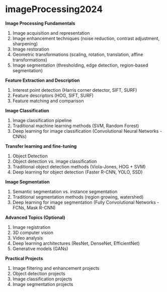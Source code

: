 # imageProcessing2024
**Image Processing Fundamentals**

1. Image acquisition and representation
2. Image enhancement techniques (noise reduction, contrast adjustment, sharpening)
3. Image restoration
4. Geometric transformations (scaling, rotation, translation, affine transformations)
5. Image segmentation (thresholding, edge detection, region-based segmentation)

**Feature Extraction and Description**

1. Interest point detection (Harris corner detector, SIFT, SURF)
2. Feature descriptors (HOG, SIFT, SURF)
3. Feature matching and comparison
   
**Image Classification**

1. Image classification pipeline
2. Traditional machine learning methods (SVM, Random Forest)
3. Deep learning for image classification (Convolutional Neural Networks - CNNs)
   
**Transfer learning and fine-tuning**

1. Object Detection
2. Object detection vs. image classification
3. Traditional object detection methods (Viola-Jones, HOG + SVM)
4. Deep learning for object detection (Faster R-CNN, YOLO, SSD)

**Image Segmentation**

1. Semantic segmentation vs. instance segmentation
2. Traditional segmentation methods (region growing, watershed)
3. Deep learning for image segmentation (Fully Convolutional Networks - FCNs, Mask R-CNN)

**Advanced Topics (Optional)**

1. Image registration
2. 3D computer vision
3. Video analysis
5. Deep learning architectures (ResNet, DenseNet, EfficientNet)
6. Generative models (GANs)

**Practical Projects**

1. Image filtering and enhancement projects
2. Object detection projects
3. Image classification projects
4. Image segmentation projects
